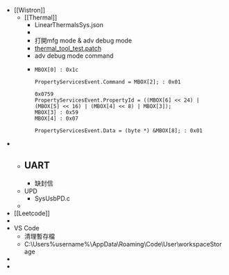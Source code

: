 - [[Wistron]]
	- [[Thermal]]
		- LinearThermalsSys.json
		-
		- 打開mfg mode & adv debug mode
		- [thermal_tool_test.patch](../assets/thermal_tool_test_1660620007824_0.patch)
		- adv debug mode command
		- ```
		  MBOX[0] : 0x1c
		  
		  PropertyServicesEvent.Command = MBOX[2]; : 0x01
		  
		  0x0759
		  PropertyServicesEvent.PropertyId = ((MBOX[6] << 24) | (MBOX[5] << 16) | (MBOX[4] << 8) | MBOX[3]);
		  MBOX[3] : 0x59
		  MBOX[4] : 0x07
		  
		  PropertyServicesEvent.Data = (byte *) &MBOX[8]; : 0x01
		  ```
-
	- UART
		-
		- 缺封信
	- UPD
		- SysUsbPD.c
	-
- [[Leetcode]]
-
- VS Code
	- 清理暫存檔
	- C:\Users\%username%\AppData\Roaming\Code\User\workspaceStorage
-
-